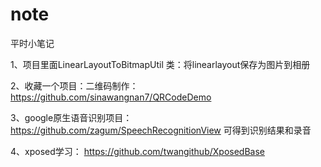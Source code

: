 # note
平时小笔记

1、项目里面LinearLayoutToBitmapUtil 类：将linearlayout保存为图片到相册

2、收藏一个项目：二维码制作：https://github.com/sinawangnan7/QRCodeDemo

3、google原生语音识别项目：https://github.com/zagum/SpeechRecognitionView
   可得到识别结果和录音

4、xposed学习：
https://github.com/twangithub/XposedBase
